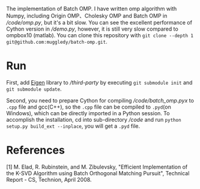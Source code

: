 The implementation of Batch OMP. I have written omp algorithm with Numpy, including Origin OMP、Cholesky OMP and Batch OMP in */code/omp.py*, but it's a bit slow. You can see the excellent performance of Cython version in */demo.py*, however, it is still very slow compared to ompbox10 (matlab). You can clone this repository with `git clone --depth 1 git@github.com:muggledy/batch-omp.git`.

# Run

First, add <a href="https://gitlab.com/libeigen/eigen">Eigen</a> library to */third-party* by executing `git submodule init` and `git submodule update`.

Second, you need to prepare Cython for compiling */code/batch_omp.pyx* to `.cpp` file and gcc(C++), so the `.cpp` file can be compiled to `.pyd`(on Windows), which can be directly imported in a Python session. To accomplish the installation, cd into sub-directory */code* and run `python setup.py build_ext --inplace`, you will get a `.pyd` file.

# References

[1] M. Elad, R. Rubinstein, and M. Zibulevsky, "Efficient Implementation of the K-SVD Algorithm 
using Batch Orthogonal Matching Pursuit", Technical Report - CS, Technion, April 2008.
